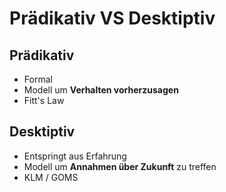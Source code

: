 # Prädikativ VS Desktiptiv

## Prädikativ

- Formal
- Modell um **Verhalten vorherzusagen**
- Fitt's Law

## Desktiptiv

- Entspringt aus Erfahrung
- Modell um **Annahmen über Zukunft** zu treffen
- KLM / GOMS